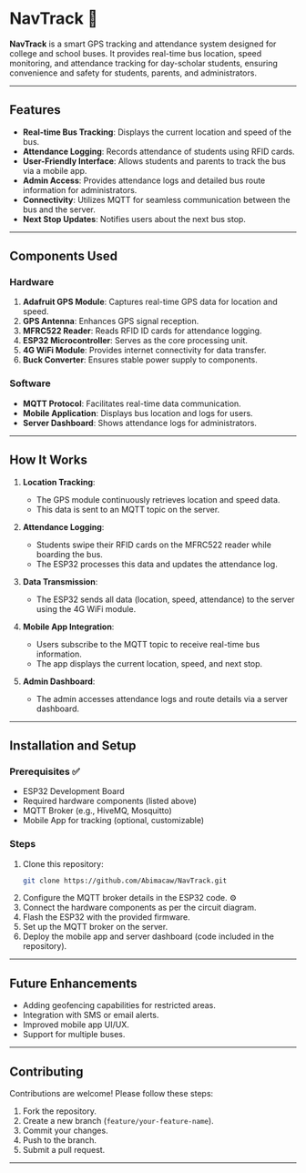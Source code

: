 # NavTrack 📍

**NavTrack** is a smart GPS tracking and attendance system designed for college and school buses. It provides real-time bus location, speed monitoring, and attendance tracking for day-scholar students, ensuring convenience and safety for students, parents, and administrators.

---

## Features 

- **Real-time Bus Tracking**: Displays the current location and speed of the bus. 
- **Attendance Logging**: Records attendance of students using RFID cards. 
- **User-Friendly Interface**: Allows students and parents to track the bus via a mobile app. 
- **Admin Access**: Provides attendance logs and detailed bus route information for administrators. 
- **Connectivity**: Utilizes MQTT for seamless communication between the bus and the server. 
- **Next Stop Updates**: Notifies users about the next bus stop. 

---

## Components Used 

### Hardware
1. **Adafruit GPS Module**: Captures real-time GPS data for location and speed. 
2. **GPS Antenna**: Enhances GPS signal reception. 
3. **MFRC522 Reader**: Reads RFID ID cards for attendance logging. 
4. **ESP32 Microcontroller**: Serves as the core processing unit. 
5. **4G WiFi Module**: Provides internet connectivity for data transfer. 
6. **Buck Converter**: Ensures stable power supply to components. 

### Software
- **MQTT Protocol**: Facilitates real-time data communication. 
- **Mobile Application**: Displays bus location and logs for users. 
- **Server Dashboard**: Shows attendance logs for administrators. 

---

## How It Works 

1. **Location Tracking**:
   - The GPS module continuously retrieves location and speed data. 
   - This data is sent to an MQTT topic on the server. 

2. **Attendance Logging**:
   - Students swipe their RFID cards on the MFRC522 reader while boarding the bus. 
   - The ESP32 processes this data and updates the attendance log. 

3. **Data Transmission**:
   - The ESP32 sends all data (location, speed, attendance) to the server using the 4G WiFi module. 

4. **Mobile App Integration**:
   - Users subscribe to the MQTT topic to receive real-time bus information. 
   - The app displays the current location, speed, and next stop. 

5. **Admin Dashboard**:
   - The admin accesses attendance logs and route details via a server dashboard. 

---

## Installation and Setup 

### Prerequisites ✅
- ESP32 Development Board 
- Required hardware components (listed above) 
- MQTT Broker (e.g., HiveMQ, Mosquitto) 
- Mobile App for tracking (optional, customizable) 

### Steps 
1. Clone this repository:
   ```bash
   git clone https://github.com/Abimacaw/NavTrack.git
   ```
2. Configure the MQTT broker details in the ESP32 code. ⚙
3. Connect the hardware components as per the circuit diagram. 
4. Flash the ESP32 with the provided firmware. 
5. Set up the MQTT broker on the server. 
6. Deploy the mobile app and server dashboard (code included in the repository). 

---

## Future Enhancements 
- Adding geofencing capabilities for restricted areas. 
- Integration with SMS or email alerts. 
- Improved mobile app UI/UX.
- Support for multiple buses. 

---

## Contributing 
Contributions are welcome! Please follow these steps:
1. Fork the repository. 
2. Create a new branch (`feature/your-feature-name`). 
3. Commit your changes. 
4. Push to the branch. 
5. Submit a pull request. 

---
